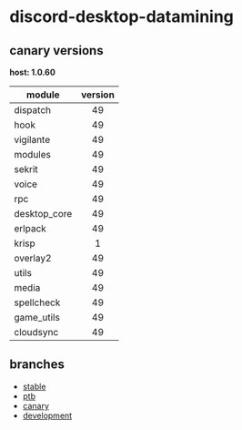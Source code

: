 # discord-desktop-datamining

## canary versions

**host: 1.0.60**

| module | version |
| ------ | :-----: |
| dispatch | 49 |
| hook | 49 |
| vigilante | 49 |
| modules | 49 |
| sekrit | 49 |
| voice | 49 |
| rpc | 49 |
| desktop_core | 49 |
| erlpack | 49 |
| krisp | 1 |
| overlay2 | 49 |
| utils | 49 |
| media | 49 |
| spellcheck | 49 |
| game_utils | 49 |
| cloudsync | 49 |

## branches

- [stable](https://github.com/OpenAsar/discord-desktop-datamining/tree/stable)
- [ptb](https://github.com/OpenAsar/discord-desktop-datamining/tree/ptb)
- [canary](https://github.com/OpenAsar/discord-desktop-datamining/tree/canary)
- [development](https://github.com/OpenAsar/discord-desktop-datamining/tree/development)